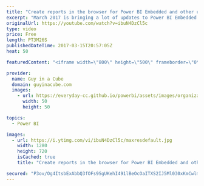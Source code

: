 ```yaml
---
title: "Create reports in the browser for Power BI Embedded and other updates"
excerpt: "March 2017 is bringing a lot of updates to Power BI Embedded including the ability to create reports within the browser.  In this video, I'll use the updated JavaScript report embed sample to show some of the new things you can do within Power BI embedded.  Power BI Embedded Documentation: https://docs.microsoft.com/en-us/azure/power-bi-embedded/power-bi-embedded-get-started"
originalUrl: https://youtube.com/watch?v=ibuN4DzCl5c
type: video
price: Free
length: PT3M26S
publishedDateTime: 2017-03-15T20:57:05Z
heat: 50

featuredContent: "<iframe width=\"800\" height=\"500\" frameborder=\"0\" src=\"https://www.youtube.com/embed/ibuN4DzCl5c\" allow=\"accelerometer; autoplay; encrypted-media; gyroscope; picture-in-picture\" allowfullscreen></iframe>"

provider:
  name: Guy in a Cube
  domain: guyinacube.com
  images:
    - url: https://everyday-cc.github.io/powerbi/assets/images/organizations/guyinacube.com-50x50.jpg
      width: 50
      height: 50

topics:
  - Power BI

images:
  - url: https://i.ytimg.com/vi/ibuN4DzCl5c/maxresdefault.jpg
    width: 1280
    height: 720
    isCached: true
    title: "Create reports in the browser for Power BI Embedded and other updates"

secured: "P3ov/Og4ItsbExAbbQ3fOFs9SgUKehI491lBeOcOaITXS2IJ5Ml030xKmCwlmoQ+49tjj9R4V3AGLaefmdXkRCFONQii0gK6t/0g4jihV3gAxTK6yb+EEvCF1yy51DQA6erbttGMnDtQvn/ziEdABKPS5vG8TCV6pCZEz+uKmsTnNOCqxbH9F16WXlrsGDpgJMPjQlehGJR5fT2DW123kdFNXeXsZt8MxAI821pgZk9g/lD4iFixtSkVCSm4ehnWYPmYwYoip5o3LtG4ab+forGgZ3Bw61jELN0mkeXendnsuMiOoasqLwxscohf9BrPvjRuCQfgXTWebk5JPeHB6wx9mk0/9Scg1Ggw/dE2daeiJD5QmLq4cTMTfsr1HlwIoGOGyMRvkE3+SKUB0zPMgka415DmtLsrOepbvQbfUhg=;hcEsK7ghgf6rOiVU9DXuKw=="
---
```


